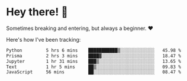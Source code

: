# Hey there! 👋
Sometimes breaking and entering, but always a beginner. ❤️

Here's how I've been tracking:
<!--START_SECTION:waka-->

```txt
Python         5 hrs 6 mins    ███████████▒░░░░░░░░░░░░░   45.98 %
Prisma         2 hrs 3 mins    ████▓░░░░░░░░░░░░░░░░░░░░   18.47 %
Jupyter        1 hr 31 mins    ███▒░░░░░░░░░░░░░░░░░░░░░   13.65 %
Text           1 hr 5 mins     ██▒░░░░░░░░░░░░░░░░░░░░░░   09.83 %
JavaScript     56 mins         ██░░░░░░░░░░░░░░░░░░░░░░░   08.47 %
```

<!--END_SECTION:waka-->
